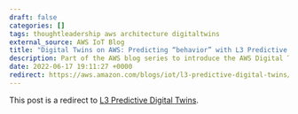 ```yaml
---
draft: false
categories: []
tags: thoughtleadership aws architecture digitaltwins
external_source: AWS IoT Blog
title: "Digital Twins on AWS: Predicting “behavior” with L3 Predictive Digital Twins"
description: Part of the AWS blog series to introduce the AWS Digital Twin Levels (L1-L4).
date: 2022-06-17 19:11:27 +0000
redirect: https://aws.amazon.com/blogs/iot/l3-predictive-digital-twins/
---
```


This post is a redirect to [L3 Predictive Digital Twins](https://aws.amazon.com/blogs/iot/l3-predictive-digital-twins/).
